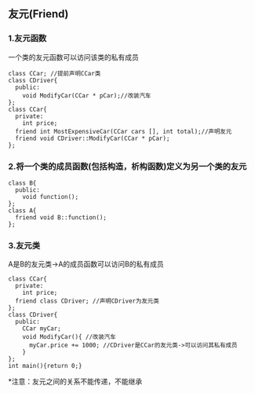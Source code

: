 ## 友元\(Friend\)

### 1.友元函数  
一个类的友元函数可以访问该类的私有成员

```
class CCar; //提前声明CCar类
class CDriver{  
  public:  
    void ModifyCar(CCar * pCar);//改装汽车  
};  
class CCar{ 
  private:  
    int price;  
  friend int MostExpensiveCar(CCar cars [], int total);//声明友元    
  friend void CDriver::ModifyCar(CCar * pCar); 
}; 
```

### 2.将一个类的成员函数\(包括构造，析构函数\)定义为另一个类的友元

```
class B{  
  public:  
    void function();  
};  
class A{  
  friend void B::function();  
}; 
```

### 3.友元类  
A是B的友元类-&gt;A的成员函数可以访问B的私有成员

```
class CCar{  
  private:  
    int price;  
  friend class CDriver; //声明CDriver为友元类  
};  
class CDriver{  
  public:  
    CCar myCar;  
    void ModifyCar(){ //改装汽车  
      myCar.price += 1000; //CDriver是CCar的友元类->可以访问其私有成员  
    }  
};  
int main(){return 0;}  
```

\*注意：友元之间的关系不能传递，不能继承

